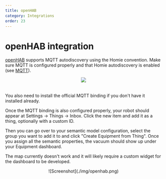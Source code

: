 ```yaml
---
title: openHAB
category: Integrations
order: 23
---
```


# openHAB integration

[openHAB](https://www.openhab.org/) supports MQTT autodiscovery using the Homie convention. Make sure MQTT is configured
properly and that Homie autodiscovery is enabled (see [MQTT](./mqtt)).

<div style="text-align: center;">
    <a href="https://homieiot.github.io" rel="noopener" target="blank">
        <img src="/assets/img/works-with-homie.svg" />
    </a>
    <br>
    <br>
</div>

You also need to install the official MQTT binding if you don't have it installed already.

Once the MQTT binding is also configured properly, your robot should appear at Settings → Things → Inbox.
Click the new item and add it as a thing, optionally with a custom ID.

Then you can go over to your semantic model configuration, select the group you want to add it to and click
"Create Equipment from Thing". Once you assign all the semantic properties, the vacuum should show up under your
Equipment dashboard.

The map currently doesn't work and it will likely require a custom widget for the dashboard to be developed.

<p style="text-align: center" markdown="span">
![Screenshot](./img/openhab.png)
</p>